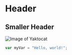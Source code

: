 # Header
## Smaller Header
![Image of Yaktocat](https://octodex.github.com/images/yaktocat.png)
``` javascript
var myVar = "Hello, world!";
```
